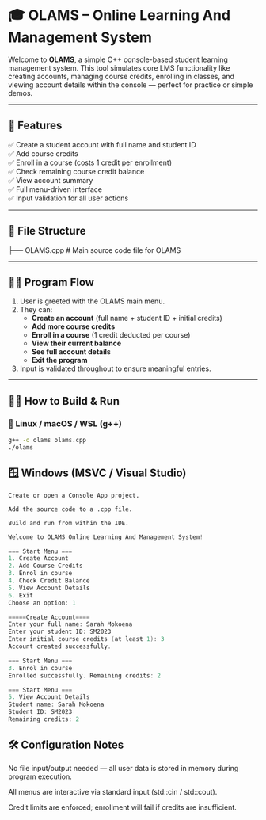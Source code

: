 # 🎓 OLAMS – Online Learning And Management System

Welcome to **OLAMS**, a simple C++ console-based student learning management system. This tool simulates core LMS functionality like creating accounts, managing course credits, enrolling in classes, and viewing account details within the console — perfect for practice or simple demos.

---

## 🌟 Features

✅ Create a student account with full name and student ID  
✅ Add course credits  
✅ Enroll in a course (costs 1 credit per enrollment)  
✅ Check remaining course credit balance  
✅ View account summary  
✅ Full menu-driven interface  
✅ Input validation for all user actions

---

## 📁 File Structure

├── OLAMS.cpp # Main source code file for OLAMS



---

## 🧑‍🏫 Program Flow

1. User is greeted with the OLAMS main menu.
2. They can:
   - **Create an account** (full name + student ID + initial credits)
   - **Add more course credits**
   - **Enroll in a course** (1 credit deducted per course)
   - **View their current balance**
   - **See full account details**
   - **Exit the program**
3. Input is validated throughout to ensure meaningful entries.

---

## 🧑‍💻 How to Build & Run

### 🐧 Linux / macOS / WSL (g++)

```bash
g++ -o olams olams.cpp
./olams
```

## 🪟 Windows (MSVC / Visual Studio)
```
Create or open a Console App project.

Add the source code to a .cpp file.

Build and run from within the IDE.

```
```cpp
Welcome to OLAMS Online Learning And Management System!

=== Start Menu ===
1. Create Account
2. Add Course Credits
3. Enrol in course
4. Check Credit Balance
5. View Account Details
6. Exit
Choose an option: 1

=====Create Account====
Enter your full name: Sarah Mokoena
Enter your student ID: SM2023
Enter initial course credits (at least 1): 3
Account created successfully.

=== Start Menu ===
3. Enrol in course
Enrolled successfully. Remaining credits: 2

=== Start Menu ===
5. View Account Details
Student name: Sarah Mokoena
Student ID: SM2023
Remaining credits: 2
```


## 🛠️ Configuration Notes
No file input/output needed — all user data is stored in memory during program execution.

All menus are interactive via standard input (std::cin / std::cout).

Credit limits are enforced; enrollment will fail if credits are insufficient.

